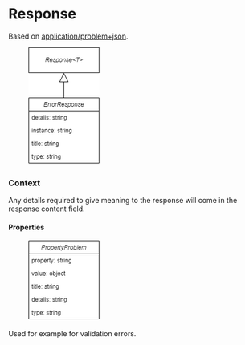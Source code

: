 # Response

Based on [application/problem+json](https://www.rfc-editor.org/rfc/rfc7807).

<figure><img src="../../.gitbook/assets/model_error_response.drawio.png" alt=""><figcaption></figcaption></figure>

### Context

Any details required to give meaning to the response will come in the response content field.

#### Properties

<figure><img src="../../.gitbook/assets/model_validation_failure.drawio.png" alt=""><figcaption></figcaption></figure>

Used for example for validation errors.
